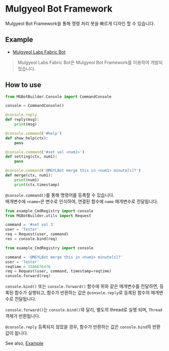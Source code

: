 # Mulgyeol Bot Framework

Mulgyeol Bot Framework을 통해 명령 처리 봇을 빠르게 디자인 할 수 있습니다.

## Example
* [Mulgyeol Labs Fabric Bot](https://gitlab.com/mgylabs/developer/taehyeokkang/MGLabsBot)
> Mulgyeol Labs Fabric Bot은 Mulgyeol Bot Framework를 이용하여 개발되었습니다.

## How to use

```python
from MGBotBuilder.Console import CommandConsole

console = CommandConsole()

@console.reply
def reply(msg):
    print(msg)

@console.command('#help')
def show_help(ctx):
    pass

@console.command('#set vol <num1>')
def setting(ctx, num1):
    pass

@console.command('@MGYLBot merge this in <num1> minute[s]?')
def merge(ctx, num1):
    print(num1)
    print(ctx.timestamp)
```

`@console.command()`를 통해 명령어를 등록할 수 있습니다.  
매개변수에 `<name>`은 변수로 인식하여, 연결된 함수에 `name` 매개변수로 전달됩니다.

```python
from example_CmdRegistry import console
from MGBotBuilder.utils import Request

command = '#set vol 3'
user = 'Tester'
req = Request(user, command)
res = console.bind(req)
```

```python
from example_CmdRegistry import console

command = '@MGYLBot merge this in <num1> minute[s]?'
user = 'Tester'
reqtime = 1586676476
req = Request(user, command, timestamp=reqtime)
console.forward(req)
```

`console.bind()` 또는 `console.forward()` 함수에 위와 같은 매개변수를 전달하면, 등록된 함수가 실행되고, 함수가 반환하는 값은 `@console.reply`로 등록된 함수의 매개변수로 전달됩니다.

`console.forward()`는 `console.bind()`와 달리, 별도의 thread로 실행 되며, `Thread` 객체가 반환됩니다.

`@console.reply` 등록되지 않았을 경우, 함수가 반환하는 값은 `console.bind`의 반환 값이 됩니다.

See also, [Example](example_CmdRegistry.py)